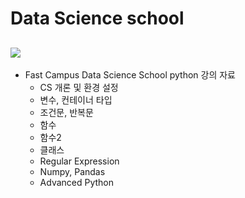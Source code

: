 # Data Science school
![](https://www.python.org/static/community_logos/python-logo-inkscape.svg)
---
* Fast Campus Data Science School python 강의 자료
  - CS 개론 및 환경 설정
  - 변수, 컨테이너 타입
  - 조건문, 반복문
  - 함수
  - 함수2
  - 클래스
  - Regular Expression
  - Numpy, Pandas
  - Advanced Python
